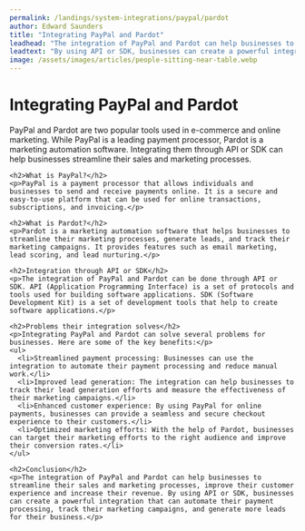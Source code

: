 ```yaml
---
permalink: /landings/system-integrations/paypal/pardot
author: Edward Saunders
title: "Integrating PayPal and Pardot"
leadhead: "The integration of PayPal and Pardot can help businesses to streamline their sales and marketing processes, improve their customer experience and increase their revenue"
leadtext: "By using API or SDK, businesses can create a powerful integration that can automate their payment processing, track their marketing campaigns, and generate more leads for their business."
image: /assets/images/articles/people-sitting-near-table.webp
---
```

<div class="arttext">    <h1>Integrating PayPal and Pardot</h1>
    <p>PayPal and Pardot are two popular tools used in e-commerce and online marketing. While PayPal is a leading payment processor, Pardot is a marketing automation software. Integrating them through API or SDK can help businesses streamline their sales and marketing processes.</p>

    <h2>What is PayPal?</h2>
    <p>PayPal is a payment processor that allows individuals and businesses to send and receive payments online. It is a secure and easy-to-use platform that can be used for online transactions, subscriptions, and invoicing.</p>

    <h2>What is Pardot?</h2>
    <p>Pardot is a marketing automation software that helps businesses to streamline their marketing processes, generate leads, and track their marketing campaigns. It provides features such as email marketing, lead scoring, and lead nurturing.</p>

    <h2>Integration through API or SDK</h2>
    <p>The integration of PayPal and Pardot can be done through API or SDK. API (Application Programming Interface) is a set of protocols and tools used for building software applications. SDK (Software Development Kit) is a set of development tools that help to create software applications.</p>

    <h2>Problems their integration solves</h2>
    <p>Integrating PayPal and Pardot can solve several problems for businesses. Here are some of the key benefits:</p>
    <ul>
      <li>Streamlined payment processing: Businesses can use the integration to automate their payment processing and reduce manual work.</li>
      <li>Improved lead generation: The integration can help businesses to track their lead generation efforts and measure the effectiveness of their marketing campaigns.</li>
      <li>Enhanced customer experience: By using PayPal for online payments, businesses can provide a seamless and secure checkout experience to their customers.</li>
      <li>Optimized marketing efforts: With the help of Pardot, businesses can target their marketing efforts to the right audience and improve their conversion rates.</li>
    </ul>

    <h2>Conclusion</h2>
    <p>The integration of PayPal and Pardot can help businesses to streamline their sales and marketing processes, improve their customer experience and increase their revenue. By using API or SDK, businesses can create a powerful integration that can automate their payment processing, track their marketing campaigns, and generate more leads for their business.</p>
</div>